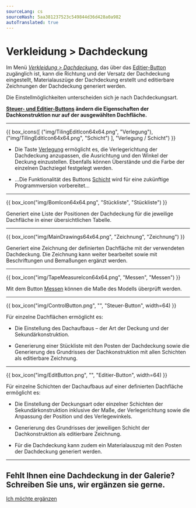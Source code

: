 ```yaml
---
sourceLang: cs
sourceHash: 5aa381237523c549844d36d428a0a982
autoTranslated: true
---
```


# Verkleidung &gt; Dachdeckung

<p>
  Im Menü <u><i>Verkleidung &gt; Dachdeckung</i></u>, das über das <u>Editier-Button</u> zugänglich ist, kann die Richtung und der Versatz der Dachdeckung eingestellt, Materialauszüge der Dachdeckung erstellt und editierbare Zeichnungen der Dachdeckung generiert werden.
</p>

<p>
  Die Einstellmöglichkeiten unterscheiden sich je nach Dachdeckungsart.
</p>

<p>
  <b><u>Steuer- und Editier-Buttons</u> ändern die Eigenschaften der Dachkonstruktion nur auf der ausgewählten Dachfläche.</b>
</p>

<hr class="main"> <!-- Horizontale Linie als Abschnittstrenner -->

{{ box_icons([
  ("img/TilingEditIcon64x64.png", "Verlegung"),
  ("img/TilingEditIcon64x64.png", "Schicht")
], "Verlegung / Schicht") }}

<ul>
<li><p>
  Die Taste <u>Verlegung</u> ermöglicht es, die Verlegerichtung der Dachdeckung anzupassen, die Ausrichtung und den Winkel der Deckung einzustellen. Ebenfalls können Überstände und die Farbe der einzelnen Dachziegel festgelegt werden.
</p></li>

<li><p>
  ...Die Funktionalität des Buttons <u>Schicht</u> wird für eine zukünftige Programmversion vorbereitet...
</p></li>
</ul>

<hr class="main"> <!-- Horizontale Linie als Abschnittstrenner -->

{{ box_icon("img/BomIcon64x64.png", "Stückliste", "Stückliste") }}

<p>
  Generiert eine Liste der Positionen der Dachdeckung für die jeweilige Dachfläche in einer übersichtlichen Tabelle.
</p>

<hr class="main"> <!-- Horizontale Linie als Abschnittstrenner -->

{{ box_icon("img/MainDrawings64x64.png", "Zeichnung", "Zeichnung") }}

<p>
  Generiert eine Zeichnung der definierten Dachfläche mit der verwendeten Dachdeckung. Die Zeichnung kann weiter bearbeitet sowie mit Beschriftungen und Bemaßungen ergänzt werden.
</p>

<hr class="main"> <!-- Horizontale Linie als Abschnittstrenner -->

{{ box_icon("img/TapeMeasureIcon64x64.png", "Messen", "Messen") }}

<p>
  Mit dem Button <u>Messen</u> können die Maße des Modells überprüft werden.
</p>

<hr class="main"> <!-- Horizontale Linie als Abschnittstrenner -->

{{ box_icon("img/ControlButton.png", "", "Steuer-Button", width=64) }}

<p>Für einzelne Dachflächen ermöglicht es:</p>

<ul>
  <li><p>Die Einstellung des Dachaufbaus – der Art der Deckung und der Sekundärkonstruktion.</p></li>
  <li><p>Generierung einer Stückliste mit den Posten der Dachdeckung sowie die Generierung des Grundrisses der Dachkonstruktion mit allen Schichten als editierbare Zeichnung.</p></li>
</ul>

<hr class="main"> <!-- Horizontale Linie als Abschnittstrenner -->

{{ box_icon("img/EditButton.png", "", "Editier-Button", width=64) }}

<p>Für einzelne Schichten der Dachaufbaus auf einer definierten Dachfläche ermöglicht es:</p>

<ul>
  <li><p>Die Einstellung der Deckungsart oder einzelner Schichten der Sekundärkonstruktion inklusive der Maße, der Verlegerichtung sowie die Anpassung der Position und des Verlegewinkels.</p></li>
  <li><p>Generierung des Grundrisses der jeweiligen Schicht der Dachkonstruktion als editierbare Zeichnung.</p></li>
  <li><p>Für die Dachdeckung kann zudem ein Materialauszug mit den Posten der Dachdeckung generiert werden.</p></li>
</ul>
<hr class="main"> <!-- Horizontale Linie als Abschnittstrenner -->

<h2>Fehlt Ihnen eine Dachdeckung in der Galerie? Schreiben Sie uns, wir ergänzen sie gerne.</h2>
<a href="mailto:jiri.podval@histruct.com?subject=Anfrage zum HiStruct Gebäude-Konfigurator" class="btn">
  Ich möchte ergänzen
</a>

<!-- product: HiStruct Roofs -->